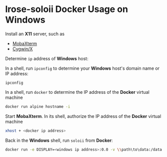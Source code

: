 # lrose-soloii Docker Usage on Windows

Install an **X11** server, such as

- [MobaXterm](http://mobaxterm.mobatek.net)
- [Cygwin/X](http://x.cygwin.com/)

Determine `ip` address of **Windows** host:

In a shell, run `ipconfig` to determine your **Windows** host's domain name or IP address:

```
ipconfig
```

In a shell, run `docker` to determine the IP address of the **Docker** virtual machine

```sh
docker run alpine hostname -i
```

Start **MobaXterm**. In its shell, authorize the IP address of the **Docker** virtual machine

```sh
xhost + <docker ip address>
```

Back in the **Windows** shell, run `soloii` from **Docker**:

```sh
docker run -e DISPLAY=<windows ip address>:0.0 -v \\path\to\data:/data ncareol/lrose-soloii /data
```
